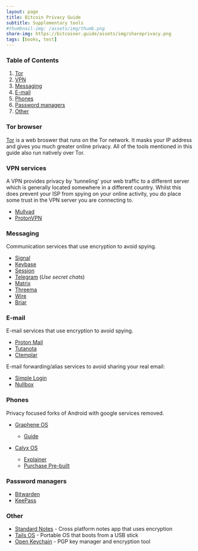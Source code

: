 ```yaml
---
layout: page
title: Bitcoin Privacy Guide 
subtitle: Supplementary tools
#thumbnail-img: /assets/img/thumb.png
share-img: https://bitcoiner.guide/assets/img/shareprivacy.png
tags: [books, test]
---
```


### Table of Contents

1.  [Tor](#tor-browser)
2.  [VPN](vpn-services)
2.  [Messaging](#messaging)
3.  [E-mail](#email)
3.  [Phones](#phones)
4.  [Password managers](#password-managers)
3.  [Other](#other)


### Tor browser

[Tor](https://www.torproject.org/download/) is a web broswer that runs on the Tor network. It masks your IP address and gives you much greater online privacy. All of the tools mentioned in this guide also run natively over Tor. 

### VPN services

A VPN provides privacy by 'tunneling' your web traffic to a different server which is generally located somewhere in a different country. Whilst this does prevent your ISP from spying on your online activity, you do place some trust in the VPN server you are connecting to.

* [Mullvad](https://mullvad.net/en/)
* [ProtonVPN](https://protonvpn.com/)

### Messaging

Communication services that use encryption to avoid spying.

* [Signal](https://signal.org/en/)
* [Keybase](https://keybase.io/)
* [Session](https://getsession.org/)
* [Telegram](https://telegram.org/) (*Use secret chats*)
* [Matrix](https://matrix.org/)
* [Threema](https://threema.ch/en)
* [Wire](https://wire.com/en/)
* [Briar](https://briarproject.org/)


### E-mail

E-mail services that use encryption to avoid spying.

* [Proton Mail](https://protonmail.com/)
* [Tutanota](https://tutanota.com/)
* [Ctemplar](https://ctemplar.com)

E-mail forwarding/alias services to avoid sharing your real email:

* [Simple Login](https://simplelogin.io)
* [Nullbox](https://nullbox.co)


### Phones

Privacy focused forks of Android with google services removed.

* [Graphene OS](https://grapheneos.org/)
   * [Guide](https://www.youtube.com/watch?v=oO0UFZjuotg)

   

* [Calyx OS](https://calyxos.org/)
  * [Explainer](/calyxos)
  * [Purchase Pre-built](https://mamushi.io/)
  
### Password managers

*  [Bitwarden](https://bitwarden.com/)
*  [KeePass](https://keepass.info/)

### Other

* [Standard Notes](https://standardnotes.org/) - Cross platform notes app that uses encryption
* [Tails OS](https://tails.boum.org/) - Portable OS that boots from a USB stick 
* [Open Keychain](https://www.openkeychain.org/) - PGP key manager and encryption tool


